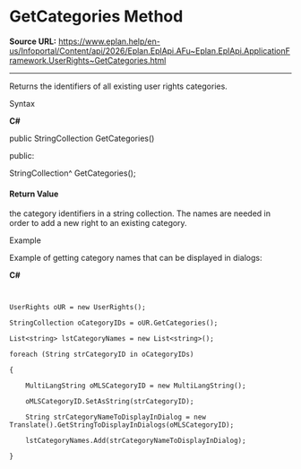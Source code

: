 # GetCategories Method

**Source URL:** https://www.eplan.help/en-us/Infoportal/Content/api/2026/Eplan.EplApi.AFu~Eplan.EplApi.ApplicationFramework.UserRights~GetCategories.html

---

Returns the identifiers of all existing user rights categories.

Syntax

**C#**



public StringCollection GetCategories()

public:

StringCollection^ GetCategories();


#### Return Value

the category identifiers in a string collection. The names are needed in order to add a new right to an existing category.

Example

Example of getting category names that can be displayed in dialogs:

**C#**

```


UserRights oUR = new UserRights();

StringCollection oCategoryIDs = oUR.GetCategories();

List<string> lstCategoryNames = new List<string>();

foreach (String strCategoryID in oCategoryIDs)

{

    MultiLangString oMLSCategoryID = new MultiLangString();

    oMLSCategoryID.SetAsString(strCategoryID);

    String strCategoryNameToDisplayInDialog = new Translate().GetStringToDisplayInDialogs(oMLSCategoryID);

    lstCategoryNames.Add(strCategoryNameToDisplayInDialog);

}

```
